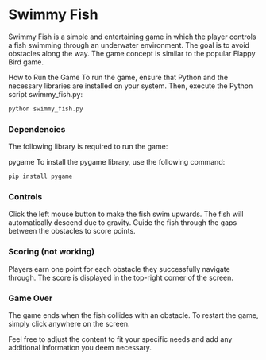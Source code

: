 # Swimmy Fish

Swimmy Fish is a simple and entertaining game in which the player controls a fish swimming through an underwater environment. The goal is to avoid obstacles along the way. The game concept is similar to the popular Flappy Bird game.

How to Run the Game
To run the game, ensure that Python and the necessary libraries are installed on your system. Then, execute the Python script swimmy_fish.py:

```sh
python swimmy_fish.py
```

### Dependencies
The following library is required to run the game:

pygame
To install the pygame library, use the following command:

```sh
pip install pygame
```

### Controls
Click the left mouse button to make the fish swim upwards.
The fish will automatically descend due to gravity.
Guide the fish through the gaps between the obstacles to score points.

### Scoring (not working)
Players earn one point for each obstacle they successfully navigate through. The score is displayed in the top-right corner of the screen.

### Game Over
The game ends when the fish collides with an obstacle. To restart the game, simply click anywhere on the screen.

Feel free to adjust the content to fit your specific needs and add any additional information you deem necessary.
